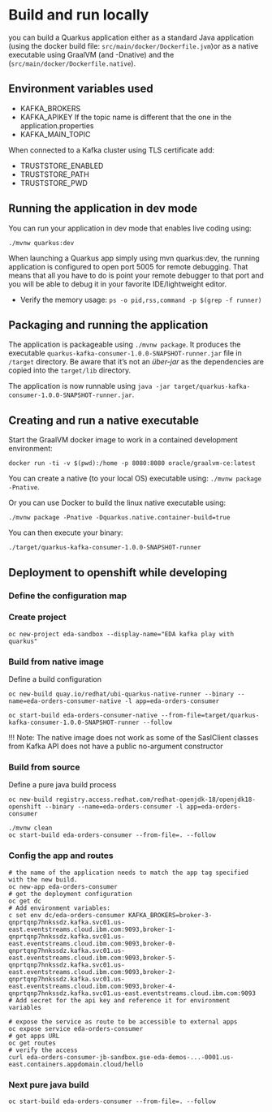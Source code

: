 # Build and run locally

you can build a Quarkus application either as a standard Java application (using the docker build file: `src/main/docker/Dockerfile.jvm`)or as a native executable using GraalVM (and -Dnative) and the (`src/main/docker/Dockerfile.native`).

## Environment variables used

* KAFKA_BROKERS
* KAFKA_APIKEY
If the topic name is different that the one in the application.properties
* KAFKA_MAIN_TOPIC

When connected to a Kafka cluster using TLS certificate add:

* TRUSTSTORE_ENABLED
* TRUSTSTORE_PATH
* TRUSTSTORE_PWD

## Running the application in dev mode

You can run your application in dev mode that enables live coding using:

```shell
./mvnw quarkus:dev
```

When launching a Quarkus app simply using mvn quarkus:dev, the running application is configured to open port 5005 for remote debugging. That means that all you have to do is point your remote debugger to that port and you will be able to debug it in your favorite IDE/lightweight editor.

* Verify the memory usage: `ps -o pid,rss,command -p $(grep -f runner)`

## Packaging and running the application

The application is packageable using `./mvnw package`.
It produces the executable `quarkus-kafka-consumer-1.0.0-SNAPSHOT-runner.jar` file in `/target` directory.
Be aware that it’s not an _über-jar_ as the dependencies are copied into the `target/lib` directory.

The application is now runnable using `java -jar target/quarkus-kafka-consumer-1.0.0-SNAPSHOT-runner.jar`.

## Creating and run a native executable

Start the GraalVM docker image to work in a contained development environment: 

```shell
docker run -ti -v $(pwd):/home -p 8080:8080 oracle/graalvm-ce:latest 
```

You can create a native (to your local OS) executable using: `./mvnw package -Pnative`.

Or you can use Docker to build the linux native executable using: 

```shell
./mvnw package -Pnative -Dquarkus.native.container-build=true
```

You can then execute your binary: 

```shell
./target/quarkus-kafka-consumer-1.0.0-SNAPSHOT-runner
```

## Deployment to openshift while developing

### Define the configuration map

### Create project

```shell
oc new-project eda-sandbox --display-name="EDA kafka play with quarkus"
```

### Build from native image

Define a build configuration 
```shell
oc new-build quay.io/redhat/ubi-quarkus-native-runner --binary --name=eda-orders-consumer-native -l app=eda-orders-consumer

oc start-build eda-orders-consumer-native --from-file=target/quarkus-kafka-consumer-1.0.0-SNAPSHOT-runner --follow
```

!!! Note:
        The native image does not work as some of the SaslClient classes from Kafka API does not have a public no-argument constructor

### Build from source

Define a pure java build process
```
oc new-build registry.access.redhat.com/redhat-openjdk-18/openjdk18-openshift --binary --name=eda-orders-consumer -l app=eda-orders-consumer

./mvnw clean
oc start-build eda-orders-consumer --from-file=. --follow
```

### Config the app and routes

```shell
# the name of the application needs to match the app tag specified with the new build.
oc new-app eda-orders-consumer
# get the deployment configuration
oc get dc
# Add environment variables:
c set env dc/eda-orders-consumer KAFKA_BROKERS=broker-3-qnprtqnp7hnkssdz.kafka.svc01.us-east.eventstreams.cloud.ibm.com:9093,broker-1-qnprtqnp7hnkssdz.kafka.svc01.us-east.eventstreams.cloud.ibm.com:9093,broker-0-qnprtqnp7hnkssdz.kafka.svc01.us-east.eventstreams.cloud.ibm.com:9093,broker-5-qnprtqnp7hnkssdz.kafka.svc01.us-east.eventstreams.cloud.ibm.com:9093,broker-2-qnprtqnp7hnkssdz.kafka.svc01.us-east.eventstreams.cloud.ibm.com:9093,broker-4-qnprtqnp7hnkssdz.kafka.svc01.us-east.eventstreams.cloud.ibm.com:9093
# Add secret for the api key and reference it for environment variables

# expose the service as route to be accessible to external apps
oc expose service eda-orders-consumer
# get apps URL
oc get routes
# verify the access
curl eda-orders-consumer-jb-sandbox.gse-eda-demos-...-0001.us-east.containers.appdomain.cloud/hello
```

### Next pure java build 

```shell
oc start-build eda-orders-consumer --from-file=. --follow
```